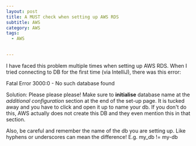 ```yaml
---
layout: post
title: A MUST check when setting up AWS RDS
subtitle: AWS
category: AWS
tags:
  - AWS

  
---
```


I have faced this problem multiple times when setting up AWS RDS. When I tried connecting to 
DB for the first time (via IntelliJ), there was this error:

Fatal Error 3000:0 - No such database found

Solution: Please please please! Make sure to **initialise** database name at the *additional
configuration* section at the end of the set-up page. It is tucked away and you have to 
click and open it up to name your db. If you don't do this, AWS actually does not 
create this DB and they even mention this in that section.

Also, be careful and remember the name of the db you are setting
up. Like hyphens or underscores can mean the difference!
E.g. my_db != my-db 
